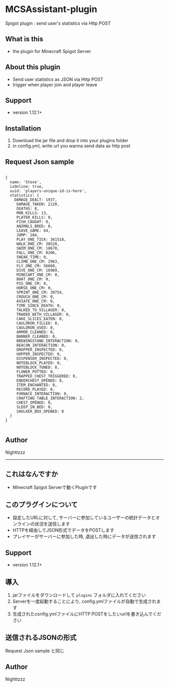 # MCSAssistant-plugin
Spigot plugin : send user's statistics via Http POST

## What is this
* the plugin for Minecraft Spigot Server

## About this plugin
* Send user statistics as JSON via Http POST
* trigger when player join and player leave

## Support
* version 1.12.1+

## Installation
1. Download the jar file and drop it into your plugins folder
2. in config.yml, write url you wanna send data as http post

## Request Json sample

```

{ 
  name: 'Steve',
  isOnline: true,
  uuid: 'players-unique-id-is-here',
  statistics: {
    DAMAGE_DEALT: 1937,
     DAMAGE_TAKEN: 2120,
     DEATHS: 8,
     MOB_KILLS: 13,
     PLAYER_KILLS: 0,
     FISH_CAUGHT: 0,
     ANIMALS_BRED: 0,
     LEAVE_GAME: 64,
     JUMP: 284,
     PLAY_ONE_TICK: 361518,
     WALK_ONE_CM: 38528,
     SWIM_ONE_CM: 18678,
     FALL_ONE_CM: 8206,
     SNEAK_TIME: 0,
     CLIMB_ONE_CM: 2963,
     FLY_ONE_CM: 56660,
     DIVE_ONE_CM: 16989,
     MINECART_ONE_CM: 0,
     BOAT_ONE_CM: 0,
     PIG_ONE_CM: 0,
     HORSE_ONE_CM: 0,
     SPRINT_ONE_CM: 39754,
     CROUCH_ONE_CM: 0,
     AVIATE_ONE_CM: 0,
     TIME_SINCE_DEATH: 0,
     TALKED_TO_VILLAGER: 0,
     TRADED_WITH_VILLAGER: 0,
     CAKE_SLICES_EATEN: 0,
     CAULDRON_FILLED: 0,
     CAULDRON_USED: 0,
     ARMOR_CLEANED: 0,
     BANNER_CLEANED: 0,
     BREWINGSTAND_INTERACTION: 0,
     BEACON_INTERACTION: 0,
     DROPPER_INSPECTED: 0,
     HOPPER_INSPECTED: 0,
     DISPENSER_INSPECTED: 0,
     NOTEBLOCK_PLAYED: 0,
     NOTEBLOCK_TUNED: 0,
     FLOWER_POTTED: 0,
     TRAPPED_CHEST_TRIGGERED: 0,
     ENDERCHEST_OPENED: 0,
     ITEM_ENCHANTED: 0,
     RECORD_PLAYED: 0,
     FURNACE_INTERACTION: 0,
     CRAFTING_TABLE_INTERACTION: 2,
     CHEST_OPENED: 0,
     SLEEP_IN_BED: 0,
     SHULKER_BOX_OPENED: 0
  }
}


```

## Author
Nighttzzz

---

## これはなんですか
* Minecraft Spigot Serverで動くPluginです

## このプラグインについて
* 設定したURLに対して, サーバーに参加しているユーザーの統計データとオンラインの状況を送信します
* HTTPを経由してJSON形式でデータをPOSTします
* プレイヤーがサーバーに参加した時, 退出した時にデータが送信されます

## Support
* version 1.12.1+

## 導入
1. jarファイルをダウンロードして `plugins` フォルダに入れてください
2. Serverを一度起動することにより, config.ymlファイルが自動で生成されます
3. 生成されたconfig.ymlファイルにHTTP POSTをしたいurlを書き込んでください

## 送信されるJSONの形式
Request Json sample と同じ

## Author
Nighttzzz
